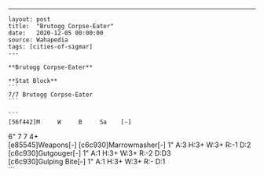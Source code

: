 ---
    layout: post
    title:  "Brutogg Corpse-Eater"
    date:   2020-12-05 00:00:00
    source: Wahapedia
    tags: [cities-of-sigmar]
    ---
    
    **Brutogg Corpse-Eater**
    
    **Stat Block**
    ```
    7/7 Brutogg Corpse-Eater
    ```
    
    ```
    [56f442]M     W     B     Sa    [-]
6"    7     7     4+    
[e85545]Weapons[-]
[c6c930]Marrowmasher[-]
1"     A:3    H:3+   W:3+   R:-1   D:2   
[c6c930]Gutgouger[-]
1"     A:1    H:3+   W:3+   R:-2   D:D3  
[c6c930]Gulping Bite[-]
1"     A:1    H:3+   W:3+   R:-    D:1   
    ```
    
    
    